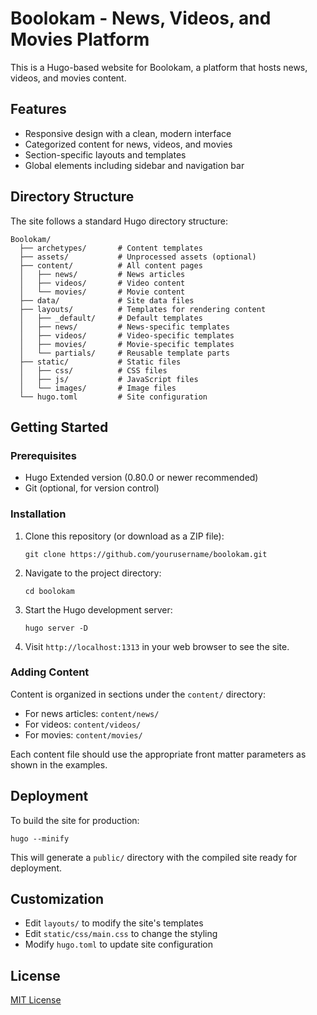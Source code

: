 # Boolokam - News, Videos, and Movies Platform 

This is a Hugo-based website for Boolokam, a platform that hosts news, videos, and movies content.

## Features

- Responsive design with a clean, modern interface
- Categorized content for news, videos, and movies
- Section-specific layouts and templates
- Global elements including sidebar and navigation bar

## Directory Structure

The site follows a standard Hugo directory structure:

```
Boolokam/
  ├── archetypes/       # Content templates
  ├── assets/           # Unprocessed assets (optional)
  ├── content/          # All content pages
  │   ├── news/         # News articles
  │   ├── videos/       # Video content
  │   └── movies/       # Movie content
  ├── data/             # Site data files
  ├── layouts/          # Templates for rendering content
  │   ├── _default/     # Default templates
  │   ├── news/         # News-specific templates
  │   ├── videos/       # Video-specific templates
  │   ├── movies/       # Movie-specific templates
  │   └── partials/     # Reusable template parts
  ├── static/           # Static files
  │   ├── css/          # CSS files
  │   ├── js/           # JavaScript files
  │   └── images/       # Image files
  └── hugo.toml         # Site configuration
```

## Getting Started

### Prerequisites

- Hugo Extended version (0.80.0 or newer recommended)
- Git (optional, for version control)

### Installation

1. Clone this repository (or download as a ZIP file):
   ```
   git clone https://github.com/yourusername/boolokam.git
   ```

2. Navigate to the project directory:
   ```
   cd boolokam
   ```

3. Start the Hugo development server:
   ```
   hugo server -D
   ```

4. Visit `http://localhost:1313` in your web browser to see the site.

### Adding Content

Content is organized in sections under the `content/` directory:

- For news articles: `content/news/`
- For videos: `content/videos/`
- For movies: `content/movies/`

Each content file should use the appropriate front matter parameters as shown in the examples.

## Deployment

To build the site for production:

```
hugo --minify
```

This will generate a `public/` directory with the compiled site ready for deployment.

## Customization

- Edit `layouts/` to modify the site's templates
- Edit `static/css/main.css` to change the styling
- Modify `hugo.toml` to update site configuration

## License

[MIT License](LICENSE) 
